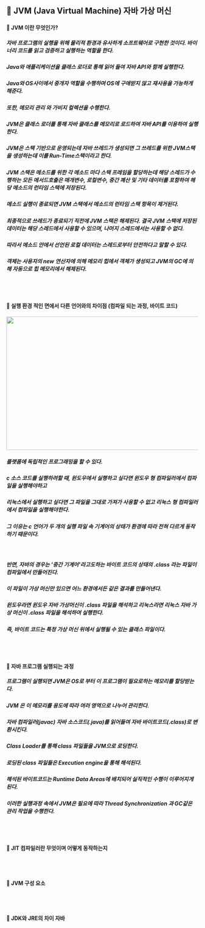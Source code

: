 ## :pushpin: JVM (Java Virtual Machine) 자바 가상 머신

#### :round_pushpin: JVM 이란 무엇인가?
##### 자바 프로그램의 실행을 위해 물리적 환경과 유사하게 소프트웨어로 구현한 것이다. 바이너리 코드를 읽고 검증하고 실행하는 역할을 한다.
##### Java와 애플리케이션을 클래스 로더로 통해 읽어 들여 자바 API와 함께 실행한다. 
##### Java와 OS사이에서 중개자 역할을 수행하며 OS에 구애받지 않고 재사용을 가능하게 해준다. 
##### 또한, 메모리 관리 와 가비지 컬렉션을 수행한다. 
##### JVM은 클래스 로더를 통해 자바 클래스를 메모리로 로드하여 자바 API를 이용하여 실행한다.
##### JVM은 스택 기반으로 운영되는데 자바 쓰레드가 생성되면 그 쓰레드를 위한 JVM스택을 생성하는데 이를 Run-Time스택이라고 한다.
##### JVM 스택은 메소드를 위한 각 메소드 마다 스택 프레임을 할당하는데 해당 스레드가 수행하는 모든 메서드호출은 매개변수, 로컬변수, 중간 꼐산 및 기타 데이터를 포함하여 해당 메소드의 런타임 스택에 저장된다. 
##### 메소드 실행이 종료되면 JVM 스택에서 메소드의 런타임 스택 항목이 제거된다. 
##### 최종적으로 쓰레드가 종료되기 직전에 JVM 스택은 해제된다. 결국 JVM 스택에 저장된 데이터는 해당 스레드에서 사용할 수 있으며, 나머지 스레드에서는 사용할 수 없다.
##### 따라서 메소드 안에서 선언된 로컬 데이터는 스레드로부터 안전하다고 말할 수 있다. 
##### 객체는 사용자의 new 연산자에 의해 메모리 힙에서 객체가 생성되고 JVM의 GC에 의해 자동으로 힙 메모리에서 해제된다. 

<br>
<br>

#### :round_pushpin: 실행 환경 적인 면에서 다른 언어와의 차이점 (컴파일 되는 과정, 바이트 코드)

<img width="800" height="350" src="https://user-images.githubusercontent.com/74708028/139528715-8d3c7660-7d9d-4414-9f58-63d3952584d4.jpg">

##### 플랫폼에 독립적인 프로그래밍을 할 수 있다. 
##### c 소스 코드를 실행하려할 때, 윈도우에서 실행하고 싶다면 윈도우 형 컴파일러에서 컴파일을 실행해야하고 
##### 리눅스에서 실행하고 싶다면 그 파일을 그대로 가져가 사용할 수 없고 리눅스 형 컴파일러에서 컴파일을 실행해야한다. 
##### 그 이유는 c 언어가 두 개의 실행 파일 속 기계어의 상태가 환경에 따라 전혀 다르게 동작하기 때문이다.

<br>

##### 반면, 자바의 경우는 '중간 기계어'라고도하는 바이트 코드의 상태의 .class 라는 파일이 컴파일에서 만들어진다. 
##### 이 파일이 가상 머신만 있으면 어느 환경에서든 같은 결과를 만들어낸다. 
##### 윈도우라면 윈도우 자바 가상머신이 .class 파일을 해석하고 리눅스라면 리눅스 자바 가상 머신이 .class 파일을 해석하여 실행한다.
##### 즉, 바이트 코드는 특정 가상 머신 위에서 실행될 수 있는 클래스 파일이다. 
  
<br>
<br>

#### :round_pushpin: 자바 프로그램 실행되는 과정
##### 프로그램이 실행되면 JVM은 OS로 부터 이 프로그램이 필요로하는 메모리를 할당받는다.
##### JVM 은 이 메모리를 용도에 따라 여러 영역으로 나누어 관리한다. 
##### 자바 컴파일러(javac) 자바 소스코드(.java)를 읽어들여 자바 바이트코드(.class)로 변환시킨다.
##### Class Loader를 통해 class 파일들을 JVM으로 로딩한다.
##### 로딩된 class 파일들은 Execution engine을 통해 해석된다.
##### 해석된 바이트코드는 Runtime Data Areas에 배치되어 실직적인 수행이 이루어지게 된다. 
##### 이러한 실행과정 속에서 JVM은 필요에 따라 Thread Synchronization 과 GC같은 관리 작업을 수행한다. 

<br>
<br>

#### :round_pushpin: JIT 컴파일러란 무엇이며 어떻게 동작하는지


<br>
<br>

#### :round_pushpin: JVM 구성 요소

<br>
<br>


#### :round_pushpin: JDK와 JRE의 차이 자바

<br>
<br>
